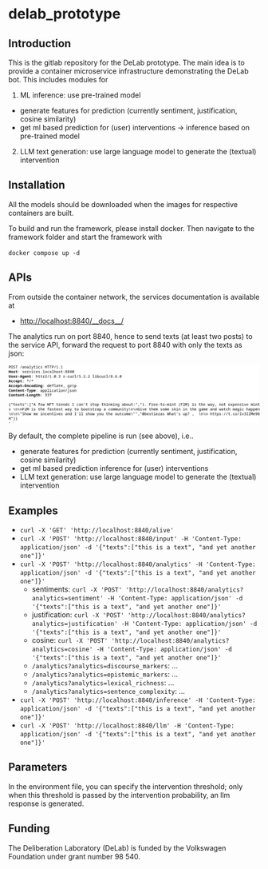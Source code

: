 # delab_prototype

## Introduction

This is the gitlab repository for the DeLab prototype. The main idea is to provide a container microservice infrastructure demonstrating the DeLab bot. This includes modules for

1. ML inference: use pre-trained model
- generate features for prediction (currently sentiment, justification, cosine similarity)
- get ml based prediction for (user) interventions -> inference based on pre-trained model
2. LLM text generation: use large language model to generate the (textual) intervention

## Installation

All the models should be downloaded when the images for respective containers are built.

To build and run the framework, please install docker. Then navigate to the framework folder and start the framework with 

`docker compose up -d`


## APIs

From outside the container network, the services documentation is available at 

- [http://localhost:8840/\_\_docs\_\_/](http://analytics.localhost/__docs__/)

The analytics run on port 8840, hence to send texts (at least two posts) to the service API, forward the request to port 8840 with only the texts as json:

![](images/curl.png)

By default, the complete pipeline is run (see above), i.e.. 

- generate features for prediction (currently sentiment, justification, cosine similarity)
- get ml based prediction inference for (user) interventions
- LLM text generation: use large language model to generate the (textual) intervention

## Examples

- `curl -X 'GET' 'http://localhost:8840/alive'`
- `curl -X 'POST' 'http://localhost:8840/input' -H 'Content-Type: application/json' -d '{"texts":["this is a text", "and yet another one"]}'`
- `curl -X 'POST' 'http://localhost:8840/analytics' -H 'Content-Type: application/json' -d '{"texts":["this is a text", "and yet another one"]}'`
	+ sentiments: `curl -X 'POST' 'http://localhost:8840/analytics?analytics=sentiment' -H 'Content-Type: application/json' -d '{"texts":["this is a text", "and yet another one"]}'`
	+ justification: `curl -X 'POST' 'http://localhost:8840/analytics?analytics=justification' -H 'Content-Type: application/json' -d '{"texts":["this is a text", "and yet another one"]}'`
	+ cosine: `curl -X 'POST' 'http://localhost:8840/analytics?analytics=cosine' -H 'Content-Type: application/json' -d '{"texts":["this is a text", "and yet another one"]}'`
	+ `/analytics?analytics=discourse_markers`: ...
	+ `/analytics?analytics=epistemic_markers`: ...
	+ `/analytics?analytics=lexical_richness`: ...
	+ `/analytics?analytics=sentence_complexity`: ...
- `curl -X 'POST' 'http://localhost:8840/inference' -H 'Content-Type: application/json' -d '{"texts":["this is a text", "and yet another one"]}'`
- `curl -X 'POST' 'http://localhost:8840/llm' -H 'Content-Type: application/json' -d '{"texts":["this is a text", "and yet another one"]}'`

## Parameters

In the environment file, you can specify the intervention threshold; only when this threshold is passed by the intervention probability, an llm response is generated. 

## Funding

The Deliberation Laboratory (DeLab) is funded by the Volkswagen Foundation under grant number 98 540. 



